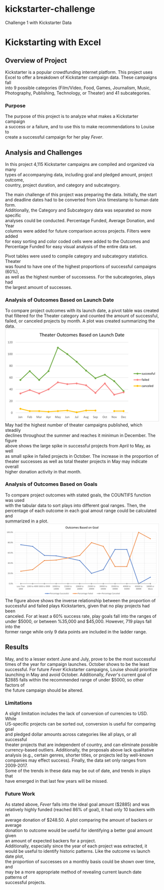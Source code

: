 # kickstarter-challenge
Challenge 1 with Kickstarter Data  
  
# Kickstarting with Excel

## Overview of Project
Kickstarter is a popular crowdfunding internet platform. This project uses  
Excel to offer a breakdown of Kickstarter campaign data. These campaigns fall  
into 9 possible categories (Film/Video, Food, Games, Journalism, Music,  
Photography, Publishing, Technology, or Theater) and 41 subcategories.  

### Purpose
The purpose of this project is to analyze what makes a Kickstarter campaign  
a success or a failure, and to use this to make recommendations to Louise to  
create a successful campaign for her play *Fever*.  

## Analysis and Challenges

In this project 4,115 Kickstarter campaigns are compiled and organized via many  
types of accompanying data, including goal and pledged amount, project outcome,  
country, project duration, and category and subcategory.  
  
The main challenge of this project was preparing the data. Initially, the start  
and deadline dates had to be converted from Unix timestamp to human date form.  
Additionally, the Category and Subcategory data was separated so more specific  
analyses could be conducted. Percentage Funded, Average Donation, and Year  
columns were added for future comparison across projects. Filters were added  
for easy sorting and color coded cells were added to the Outcomes and  
Percentage Funded for easy visual analysis of the entire data set.  
  
Pivot tables were used to compile category and subcategory statistics. Theater  
was found to have one of the highest proportions of successful campaigns (60%),  
as well as the highest number of successess. For the subcategories, plays had  
the largest amount of successes.

### Analysis of Outcomes Based on Launch Date
To compare project outcomes with its launch date, a pivot table was created  
that filtered for the Theater category and counted the amount of successful,  
failed, or canceled projects by month. A plot was created summarizing the data.
![Theater_Outcomes_vs_Launch](Resources/Theater_Outcomes_vs_Launch.png)
May had the highest number of theater campaigns published, which steadily  
declines throughout the summer and reaches it minimun in December. The figure  
above shows the large spike in successful projects from April to May, as well  
as small spike in failed projects in October. The increase in the proportion of  
theater successes as well as total theater projects in May may indicate overall  
higher donation activity in that month.  

### Analysis of Outcomes Based on Goals
To compare project outcomes with stated goals, the COUNTIFS function was used  
with the tabular data to sort plays into different goal ranges. Then, the  
percentage of each outcome in each goal amout range could be calculated and  
summarized in a plot.
![Outcomes_vs_Goals](Resources/Outcomes_vs_Goals.png)
The figure above shows the inverse relationship between the proportion of  
successful and failed plays Kickstarters, given that no play projects had been  
canceled. For at least a 60% success rate, play goals fall into the ranges of  
under $5000, or between %35,000 and $45,000. However, 719 plays fall into the  
former range while only 9 data points are included in the ladder range.  

## Results
May, and to a lesser extent June and July, prove to be the most successful  
times of the year for campaign launches. October shows to be the least  
successful. For future *Fever* Kickstarter campaigns, Louise should prioritize  
launching in May and avoid October. Additionally, *Fever*'s current goal of  
$2885 falls within the recommended range of under $5000, so other factors of  
the future campaign should be altered.   

### Limitations
A slight limitation includes the lack of conversion of currencies to USD. While  
US-specific projects can be sorted out, conversion is useful for comparing goal   
and pledged dollar amounts across categories like all plays, or all successful   
theater projects that are independent of country, and can eliminate possible  
currency-based outliers. Additionally, the proposals above lack qualitative  
analysis (e.g., certain genres, shorter titles, or projects led by well-known  
companies may effect success). Finally, the data set only ranges from 2009-2017.  
Some of the trends in these data may be out of date, and trends in plays that   
have emerged in that last few years will be missed.

### Future Work
As stated above, *Fever* falls into the ideal goal amount ($2885) and was  
relatively highly funded (reached 86% of goal), it had only 10 backers with an  
average donation of $248.50. A plot comparing the amount of backers or average  
donation to outcome would be useful for identifying a better goal amount given  
an amount of expected backers for a project.  
Additionally, especially since the year of each project was extracted, it would 
be useful to identify historic patterns. Like the outcome vs launch date plot,  
the proportion of successes on a monthly basis could be shown over time, and  
may be a more appropriate method of revealing current launch date patterns of  
successful projects.
